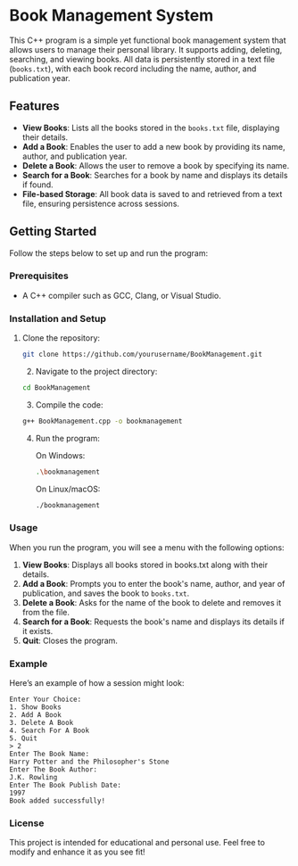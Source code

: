# Book Management System

This C++ program is a simple yet functional book management system that allows users to manage their personal library. It supports adding, deleting, searching, and viewing books. All data is persistently stored in a text file (`books.txt`), with each book record including the name, author, and publication year.

## Features

- **View Books**: Lists all the books stored in the `books.txt` file, displaying their details.
- **Add a Book**: Enables the user to add a new book by providing its name, author, and publication year.
- **Delete a Book**: Allows the user to remove a book by specifying its name.
- **Search for a Book**: Searches for a book by name and displays its details if found.
- **File-based Storage**: All book data is saved to and retrieved from a text file, ensuring persistence across sessions.

## Getting Started

Follow the steps below to set up and run the program:

### Prerequisites

- A C++ compiler such as GCC, Clang, or Visual Studio.

### Installation and Setup

1. Clone the repository:
   ```bash
   git clone https://github.com/yourusername/BookManagement.git
   ```
   2. Navigate to the project directory:
   
   ```bash
   cd BookManagement
   ```
   3. Compile the code:
   
   ``` bash
   g++ BookManagement.cpp -o bookmanagement
   ```
   
   4. Run the program:
   
      On Windows:
         ```bash
         .\bookmanagement
         ```
      On Linux/macOS:
         ```bash
         ./bookmanagement
         ```
### Usage
When you run the program, you will see a menu with the following options:

1. **View Books**: Displays all books stored in books.txt along with their details.
2. **Add a Book**: Prompts you to enter the book's name, author, and year of publication, and saves the book to `books.txt`.
3. **Delete a Book**: Asks for the name of the book to delete and removes it from the file.
4. **Search for a Book**: Requests the book's name and displays its details if it exists.
5. **Quit**: Closes the program.

### Example
Here’s an example of how a session might look:

   ```plaintext
   Enter Your Choice: 
   1. Show Books
   2. Add A Book
   3. Delete A Book
   4. Search For A Book
   5. Quit
   > 2
   Enter The Book Name: 
   Harry Potter and the Philosopher's Stone
   Enter The Book Author: 
   J.K. Rowling
   Enter The Book Publish Date: 
   1997
   Book added successfully!
   ```

### License
This project is intended for educational and personal use. Feel free to modify and enhance it as you see fit!

